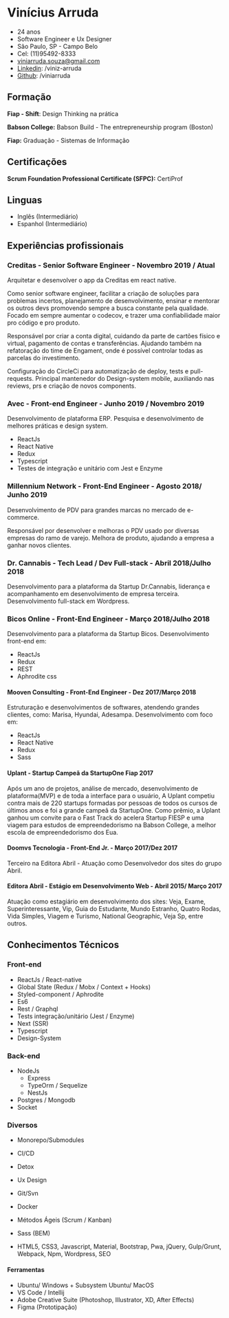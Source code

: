 # Vinícius Arruda
- 24 anos
- Software Engineer e Ux Designer
- São Paulo, SP - Campo Belo
- Cel: (11)95492-8333
- viniarruda.souza@gmail.com
- [Linkedin](https://linkedin.com/in/viniz-arruda): /viniz-arruda
- [Github](https://github.com/viniarruda): /viniarruda

## Formação

**Fiap - Shift**: Design Thinking na prática

**Babson College:** Babson Build - The entrepreneurship program (Boston)

**Fiap:** Graduação - Sistemas de Informação

## Certificações

**Scrum Foundation Professional Certificate (SFPC):**  CertiProf

## Linguas
- Inglês (Intermediário)
- Espanhol (Intermediário)

## Experiências profissionais

### Creditas - Senior Software Engineer - Novembro 2019 / Atual
Arquitetar e desenvolver o app da Creditas em react native.

Como senior software engineer, facilitar a criação de soluções para problemas incertos, planejamento de desenvolvimento, ensinar e mentorar os outros devs promovendo sempre a busca constante pela qualidade. Focado em sempre aumentar o codecov, e trazer uma confiabilidade maior pro código e pro produto.

Responsável por criar a conta digital, cuidando da parte de cartões físico e virtual, pagamento de contas e transferências. Ajudando também na refatoração do time de Engament, onde é possível controlar todas as parcelas do investimento.

Configuração do CircleCi para automatização de deploy, tests e pull-requests. Principal mantenedor do Design-system mobile, auxiliando nas reviews, prs e criação de novos components.

### Avec - Front-end Engineer - Junho 2019 / Novembro 2019
Desenvolvimento de plataforma ERP. Pesquisa e desenvolvimento de melhores práticas e design system. 

- ReactJs
- React Native
- Redux
- Typescript
- Testes de integração e unitário com Jest e Enzyme

### Millennium Network - Front-End Engineer - Agosto 2018/ Junho 2019
Desenvolvimento de PDV para grandes marcas no mercado de e-commerce.

Responsável por desenvolver e melhoras o PDV usado por diversas empresas do ramo de varejo. Melhora de produto, ajudando a empresa a ganhar novos clientes. 

### Dr. Cannabis - Tech Lead / Dev Full-stack - Abril 2018/Julho 2018
Desenvolvimento para a plataforma da Startup Dr.Cannabis, liderança e acompanhamento em desenvolvimento de empresa terceira. Desenvolvimento full-stack em Wordpress.

### Bicos Online - Front-End Engineer - Março 2018/Julho 2018
Desenvolvimento para a plataforma da Startup Bicos. Desenvolvimento front-end em:
- ReactJs
- Redux
- REST
- Aphrodite css

#### Mooven Consulting - Front-End Engineer - Dez 2017/Março 2018
Estruturação e desenvolvimentos de softwares, atendendo grandes clientes, como: Marisa, Hyundai, Adesampa. Desenvolvimento com foco em:
- ReactJs
- React Native
- Redux
- Sass

#### Uplant - Startup Campeã da StartupOne Fiap 2017
Após um ano de projetos, análise de mercado, desenvolvimento de plataforma(MVP) e de toda a interface para o usuário, A Uplant competiu contra mais de 220 startups formadas por pessoas de todos os cursos de últimos anos e foi a grande campeã da StartupOne. Como prêmio, a Uplant ganhou um convite para o Fast Track do acelera Startup FIESP e uma viagem para estudos de empreendedorismo na Babson College, a melhor escola de empreendedorismo dos Eua. 

#### Doomvs Tecnologia - Front-End Jr. - Março 2017/Dez 2017
Terceiro na Editora Abril - Atuação como Desenvolvedor dos sites do grupo Abril.

#### Editora Abril - Estágio em Desenvolvimento Web - Abril 2015/ Março 2017
Atuação como estagiário em desenvolvimento dos sites: Veja, Exame, Superinteressante, Vip, Guia do Estudante, Mundo Estranho, Quatro Rodas, Vida Simples, Viagem e Turismo, National Geographic, Veja Sp, entre outros.

## Conhecimentos Técnicos

### Front-end
- ReactJs / React-native
- Global State (Redux / Mobx / Context + Hooks)
- Styled-component / Aphrodite
- Es6
- Rest / Graphql
- Tests integração/unitário (Jest / Enzyme)
- Next (SSR)
- Typescript
- Design-System

### Back-end
- NodeJs 
  - Express
  - TypeOrm / Sequelize
  - NestJs
- Postgres / Mongodb
- Socket

### Diversos
- Monorepo/Submodules
- CI/CD
- Detox
- Ux Design
- Git/Svn
- Docker
- Métodos Ágeis (Scrum / Kanban)
- Sass (BEM)

- HTML5, CSS3, Javascript, Material, Bootstrap, Pwa, jQuery, Gulp/Grunt, Webpack, Npm, Wordpress, SEO

#### Ferramentas
- Ubuntu/ Windows + Subsystem Ubuntu/ MacOS
- VS Code / Intellij
- Adobe Creative Suite (Photoshop, Illustrator, XD, After Effects)
- Figma (Prototipação)
